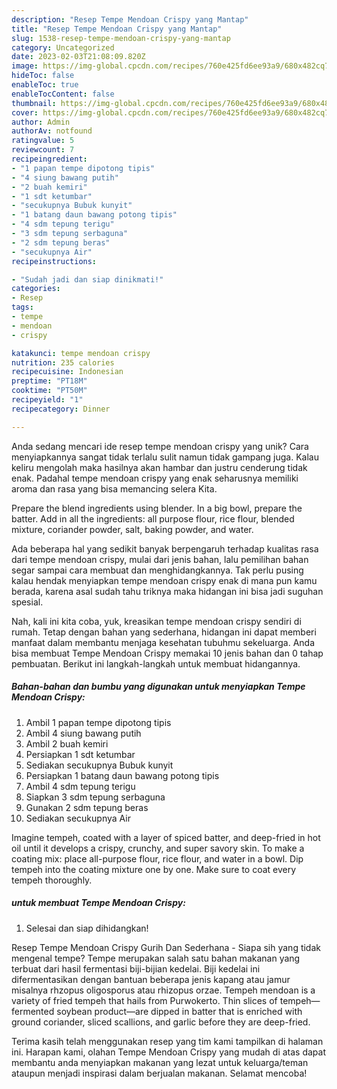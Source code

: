 ```yaml
---
description: "Resep Tempe Mendoan Crispy yang Mantap"
title: "Resep Tempe Mendoan Crispy yang Mantap"
slug: 1538-resep-tempe-mendoan-crispy-yang-mantap
category: Uncategorized
date: 2023-02-03T21:08:09.820Z
image: https://img-global.cpcdn.com/recipes/760e425fd6ee93a9/680x482cq70/tempe-mendoan-crispy-foto-resep-utama.jpg
hideToc: false
enableToc: true
enableTocContent: false
thumbnail: https://img-global.cpcdn.com/recipes/760e425fd6ee93a9/680x482cq70/tempe-mendoan-crispy-foto-resep-utama.jpg
cover: https://img-global.cpcdn.com/recipes/760e425fd6ee93a9/680x482cq70/tempe-mendoan-crispy-foto-resep-utama.jpg
author: Admin
authorAv: notfound
ratingvalue: 5
reviewcount: 7
recipeingredient:
- "1 papan tempe dipotong tipis"
- "4 siung bawang putih"
- "2 buah kemiri"
- "1 sdt ketumbar"
- "secukupnya Bubuk kunyit"
- "1 batang daun bawang potong tipis"
- "4 sdm tepung terigu"
- "3 sdm tepung serbaguna"
- "2 sdm tepung beras"
- "secukupnya Air"
recipeinstructions:

- "Sudah jadi dan siap dinikmati!"
categories:
- Resep
tags:
- tempe
- mendoan
- crispy

katakunci: tempe mendoan crispy 
nutrition: 235 calories
recipecuisine: Indonesian
preptime: "PT18M"
cooktime: "PT50M"
recipeyield: "1"
recipecategory: Dinner

---
```





Anda sedang mencari ide resep tempe mendoan crispy yang unik? Cara menyiapkannya sangat tidak terlalu sulit namun tidak gampang juga. Kalau keliru mengolah maka hasilnya akan hambar dan justru cenderung tidak enak. Padahal tempe mendoan crispy yang enak seharusnya memiliki aroma dan rasa yang bisa memancing selera Kita.





Prepare the blend ingredients using blender. In a big bowl, prepare the batter. Add in all the ingredients: all purpose flour, rice flour, blended mixture, coriander powder, salt, baking powder, and water.

Ada beberapa hal yang sedikit banyak berpengaruh terhadap kualitas rasa dari tempe mendoan crispy, mulai dari jenis bahan, lalu pemilihan bahan segar sampai cara membuat dan menghidangkannya. Tak perlu pusing kalau hendak menyiapkan tempe mendoan crispy enak di mana pun kamu berada, karena asal sudah tahu triknya maka hidangan ini bisa jadi suguhan spesial.






Nah, kali ini kita coba, yuk, kreasikan tempe mendoan crispy sendiri di rumah. Tetap dengan bahan yang sederhana, hidangan ini dapat memberi manfaat dalam membantu menjaga kesehatan tubuhmu sekeluarga. Anda bisa membuat Tempe Mendoan Crispy memakai 10 jenis bahan dan 0 tahap pembuatan. Berikut ini langkah-langkah untuk membuat hidangannya.

<!--inarticleads1-->

##### Bahan-bahan dan bumbu yang digunakan untuk menyiapkan Tempe Mendoan Crispy:

1. Ambil 1 papan tempe dipotong tipis
1. Ambil 4 siung bawang putih
1. Ambil 2 buah kemiri
1. Persiapkan 1 sdt ketumbar
1. Sediakan secukupnya Bubuk kunyit
1. Persiapkan 1 batang daun bawang potong tipis
1. Ambil 4 sdm tepung terigu
1. Siapkan 3 sdm tepung serbaguna
1. Gunakan 2 sdm tepung beras
1. Sediakan secukupnya Air


Imagine tempeh, coated with a layer of spiced batter, and deep-fried in hot oil until it develops a crispy, crunchy, and super savory skin. To make a coating mix: place all-purpose flour, rice flour, and water in a bowl. Dip tempeh into the coating mixture one by one. Make sure to coat every tempeh thoroughly. 

<!--inarticleads2-->

#####  untuk membuat Tempe Mendoan Crispy:


1. Selesai dan siap dihidangkan!

Resep Tempe Mendoan Crispy Gurih Dan Sederhana - Siapa sih yang tidak mengenal tempe? Tempe merupakan salah satu bahan makanan yang terbuat dari hasil fermentasi biji-bijian kedelai. Biji kedelai ini difermentasikan dengan bantuan beberapa jenis kapang atau jamur misalnya rhzopus oligosporus atau rhizopus orzae. Tempeh mendoan is a variety of fried tempeh that hails from Purwokerto. Thin slices of tempeh—fermented soybean product—are dipped in batter that is enriched with ground coriander, sliced scallions, and garlic before they are deep-fried. 

Terima kasih telah menggunakan resep yang tim kami tampilkan di halaman ini. Harapan kami, olahan Tempe Mendoan Crispy yang mudah di atas dapat membantu anda menyiapkan makanan yang lezat untuk keluarga/teman ataupun menjadi inspirasi dalam berjualan makanan. Selamat mencoba!
